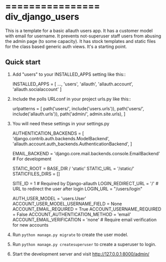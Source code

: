 ================
div_django_users
================

This is a template for a basic allauth users app. It has a customer model with email for username.
It prevents not-superuser staff users from abusing the admin page (to some capacity).
It has stock templates and static files for the class based generic auth views.
It's a starting point.

Quick start
-----------

1. Add "users" to your INSTALLED_APPS setting like this::

    INSTALLED_APPS = [
        ...,
        'users',
    	'allauth',
    	'allauth.account',
    	'allauth.socialaccount'
    ]

2. Include the polls URLconf in your project urls.py like this::

    urlpatterns = [
        path('users/', include('users.urls')),
        path('users/', include('allauth.urls')),
        path('admin/', admin.site.urls),
    ]

3. You will need these settings in your settings.py

    AUTHENTICATION_BACKENDS = [
        'django.contrib.auth.backends.ModelBackend',
        'allauth.account.auth_backends.AuthenticationBackend',
    ]

    EMAIL_BACKEND = 'django.core.mail.backends.console.EmailBackend'  # For development

    STATIC_ROOT = BASE_DIR / 'static'
    STATIC_URL = '/static/'
    STATICFILES_DIRS = []

    SITE_ID = 1  # Required by Django-allauth
    LOGIN_REDIRECT_URL = '/'  # URL to redirect the user after login
    LOGIN_URL = "/users/login"

    AUTH_USER_MODEL = 'users.User'
    ACCOUNT_USER_MODEL_USERNAME_FIELD = None
    ACCOUNT_EMAIL_REQUIRED = True
    ACCOUNT_USERNAME_REQUIRED = False
    ACCOUNT_AUTHENTICATION_METHOD = 'email'
    ACCOUNT_EMAIL_VERIFICATION = 'none'      # Require email verification for new accounts


4. Run ``python manage.py migrate`` to create the user model.
5. Run ``python manage.py createsuperuser`` to create a superuser to login.

6. Start the development server and visit http://127.0.0.1:8000/admin/

